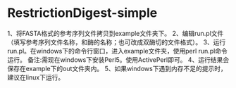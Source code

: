 # RestrictionDigest-simple
1、将FASTA格式的参考序列文件拷贝到example文件夹下。
2、编辑run.pl文件（填写参考序列文件名称，和酶的名称；也可改成双酶切的文件格式）。
3、运行run.pl。在windows下的命令行窗口，进入example文件夹，使用perl run.pl命令运行。
   备注:需现在windows下安装Perl5。使用ActivePerl即可。
4、运行结果会保存在example下的out文件夹内。
5、如果windows下遇到内存不足的提示时，建议在linux下运行。
